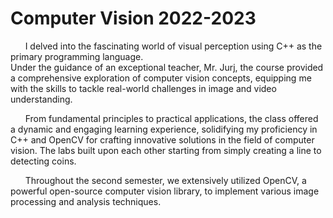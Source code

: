 # Computer Vision 2022-2023

&nbsp;&nbsp;&nbsp;&nbsp;&nbsp;&nbsp;I delved into the fascinating world of visual perception using C++ as the primary programming language. <br> 
Under the guidance of an exceptional teacher, Mr. Jurj, the course provided a comprehensive exploration of computer vision concepts, equipping me with the skills to tackle real-world challenges in image and video understanding. <br> 

&nbsp;&nbsp;&nbsp;&nbsp;&nbsp;&nbsp;From fundamental principles to practical applications, the class offered a dynamic and engaging learning experience, solidifying my proficiency in C++ and OpenCV for crafting innovative solutions in the field of computer vision. The labs built upon each other starting from simply creating a line to detecting coins. <br>

&nbsp;&nbsp;&nbsp;&nbsp;&nbsp;&nbsp;Throughout the second semester, we extensively utilized OpenCV, a powerful open-source computer vision library, to implement various image processing and analysis techniques.

